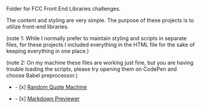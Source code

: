 Folder for FCC Front End Libraries challenges.
<div>
<p>The content and styling are very simple. The purpose of these projects is to utilize front-end libraries.</p>
<p>(note 1: While I normally prefer to maintain styling and scripts in separate files, for these projects I included everything in the HTML file for the sake of keeping everything in one place.)</p>
<p>(note 2: On my machine these files are working just fine, but you are having trouble loading the scripts, please try opening them on CodePen and choose Babel preprocessor.)</p>
</div>
<ul><li>- [x]  <a href="https://saltyhobo.github.io/freecodecamp/front-end-lib/random-quote-machine.html">Random Quote Machine</a></li></ul>
<ul><li>- [x] <a href="https://saltyhobo.github.io/freecodecamp/front-end-lib/markdown-previewer.html">Markdown Previewer</a></li></ul>
